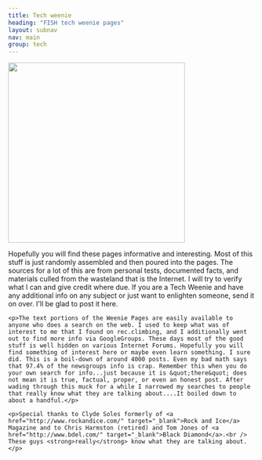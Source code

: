 ```yaml
---
title: Tech weenie
heading: "FISH tech weenie pages"
layout: subnav
nav: main
group: tech
---
```



<div class="media">
  <img class="img-rounded media-object pull-left" src="{{ "/pics/weenie.jpeg" | prepend: site.baseurl }}" width="360" height="368" />
  <div class="media-body">
    <p>Hopefully you will find these pages informative and interesting. Most of this stuff is just randomly assembled and then poured into the pages. The sources for a lot of this are from personal tests, documented facts, and materials culled from the wasteland that is the Internet. I will try to verify what I can and give credit where due. If you are a Tech Weenie and have any additional info on any subject or just want to enlighten someone, send it on over. I'll be glad to post it here.</p>

    <p>The text portions of the Weenie Pages are easily available to anyone who does a search on the web. I used to keep what was of interest to me that I found on rec.climbing, and I additionally went out to find more info via GoogleGroups. These days most of the good stuff is well hidden on various Internet Forums. Hopefully you will find something of interest here or maybe even learn something. I sure did. This is a boil-down of around 4000 posts. Even my bad math says that 97.4% of the newsgroups info is crap. Remember this when you do your own search for info...just because it is &quot;there&quot; does not mean it is true, factual, proper, or even an honest post. After wading through this muck for a while I narrowed my searches to people that really know what they are talking about....It boiled down to about a handful.</p>

    <p>Special thanks to Clyde Soles formerly of <a href="http://www.rockandice.com/" target="_blank">Rock and Ice</a> Magazine and to Chris Harmston (retired) and Tom Jones of <a href="http://www.bdel.com/" target="_blank">Black Diamond</a>.<br />
    These guys <strong>really</strong> know what they are talking about.</p>
  </div>
</div>
